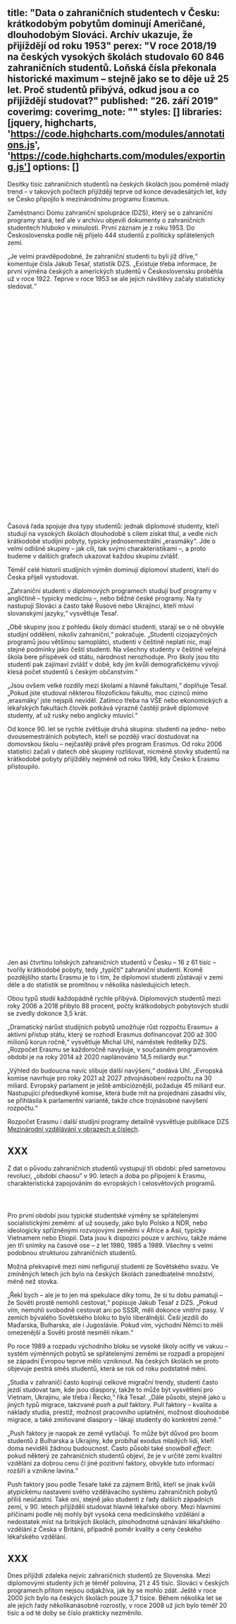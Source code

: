title: "Data o zahraničních studentech v Česku: krátkodobým pobytům dominují Američané, dlouhodobým Slováci. Archív ukazuje, že přijíždějí od roku 1953"
perex: "V roce 2018/19 na českých vysokých školách studovalo 60 846 zahraničních studentů. Loňská čísla překonala historické maximum – stejně jako se to děje už 25 let. Proč studentů přibývá, odkud jsou a co přijíždějí studovat?"
published: "26. září 2019"
coverimg:
coverimg_note: ""
styles: []
libraries: [jquery, highcharts, 'https://code.highcharts.com/modules/annotations.js', 'https://code.highcharts.com/modules/exporting.js']
options: []
---

Desítky tisíc zahraničních studentů na českých školách jsou poměrně mladý trend – v takových počtech přijíždějí teprve od konce devadesátých let, kdy se Česko připojilo k mezinárodnímu programu Erasmus.

Zaměstnanci Domu zahraniční spolupráce (DZS), který se o zahraniční programy stará, teď ale v archívu objevili dokumenty o zahraničních studentech hluboko v minulosti. První záznam je z roku 1953. Do Československa podle něj přijelo 444 studentů z politicky spřátelených zemí.

„Je velmi pravděpodobné, že zahraniční studenti tu byli již dříve,“ komentuje čísla Jakub Tesař, statistik DZS. „Existuje třeba informace, že první výměna českých a amerických studentů v Československu proběhla už v roce 1922. Teprve v roce 1953 se ale jejich návštěvy začaly statisticky sledovat.“

<wide><div id="casovarada" style="height: 500px; max-width: 1000px"></div></wide>

Časová řada spojuje dva typy studentů: jednak diplomové studenty, kteří studují na vysokých školách dlouhodobě s cílem získat titul, a vedle nich krátkodobé studijní pobyty, typicky jednosemestrální „erasmáky“. Jde o velmi odlišné skupiny – jak cíli, tak svými charakteristikami –, a proto budeme v dalších grafech ukazovat každou skupinu zvlášť.

Téměř celé historii studijních výměn dominují diplomoví studenti, kteří do Česka přijeli vystudovat.

„Zahraniční studenti v diplomových programech studují buď programy v angličtině – typicky medicínu –, nebo běžné české programy. Na ty nastupují Slováci a často také Rusové nebo Ukrajinci, kteří mluví slovanskými jazyky,“ vysvětluje Tesař.

„Obě skupiny jsou z pohledu školy domácí studenti, starají se o ně obvykle studijní oddělení, nikoliv zahraniční,“ pokračuje. „Studenti cizojazyčných programů jsou většinou samoplátci, studenti v češtině neplatí nic, mají stejné podmínky jako čeští studenti. Na všechny studenty v češtině veřejná škola bere příspěvek od státu, národnost nerozhoduje. Pro školy jsou tito studenti pak zajímaví zvlášť v době, kdy jim kvůli demografickému vývoji klesá počet studentů s českým občanstvím.“

„Jsou ovšem velké rozdíly mezi školami a hlavně fakultami,“ doplňuje Tesař. „Pokud jste studoval některou filozofickou fakultu, moc cizinců mimo ‚erasmáky‘ jste nejspíš neviděl. Zatímco třeba na VŠE nebo ekonomických a lékařských fakultách člověk potkává výrazně častěji právě diplomové studenty, ať už rusky nebo anglicky mluvící.“

Od konce 90. let se rychle zvětšuje druhá skupina: studenti na jedno- nebo dvousemestrálních pobytech, kteří se později vrací dostudovat na domovskou školu – nejčastěji právě přes program Erasmus. Od roku 2006 statistici začali v datech obě skupiny rozlišovat, nicméně stovky studentů na krátkodobé pobyty přijížděly nejméně od roku 1998, kdy Česko k Erasmu přistoupilo.

<div id="detail" style="height: 400px; max-width: 600px"></div>

Jen asi čtvrtinu loňských zahraničních studentů v Česku – 16 z 61 tisíc – tvořily krátkodobé pobyty, tedy „typičtí“ zahraniční studenti. Kromě pozdějšího startu Erasmu je to i tím, že diplomoví studenti zůstávají v zemi déle a do statistik se promítnou v několika následujících letech.

Obou typů studií každopádně rychle přibývá. Diplomových studentů mezi roky 2006 a 2018 přibylo 88 procent, počty krátkodobých pobytových studií se zvedly dokonce 3,5 krát.

„Dramatický nárůst studijních pobytů umožňuje růst rozpočtu Erasmu+ a aktivní přístup státu, který se rozhodl Erasmus dofinancovat 200 až 300 milionů korun ročně,“ vysvětluje Michal Uhl, náměstek ředitelky DZS. „Rozpočet Erasmu se každoročně navyšuje, v současném programovém období je na roky 2014 až 2020 naplánováno 14,5 miliardy eur.“

„Výhled do budoucna navíc slibuje další navýšení,“ dodává Uhl. „Evropská komise navrhuje pro roky 2021 až 2027 zdvojnásobení rozpočtu na 30 miliard. Evropský parlament je ještě ambicióznější, požaduje 45 miliard eur. Nastupující předsedkyně komise, která bude mít na projednání zásadní vliv, se přihlásila k parlamentní variantě, takže chce trojnásobné navýšení rozpočtu.“

Rozpočet Erasmu i další studijní programy detailně vysvětluje publikace DZS [Mezinárodní vzdělávání v obrazech a číslech](https://www.naerasmusplus.cz/file/4125/dzs_v-cislech.pdf).

## XXX

Z dat o původu zahraničních studentů vystupují tři období: před sametovou revolucí, „období chaosu“ v 90. letech a doba po připojení k Erasmu, charakteristická zapojováním do evropských i celosvětových programů.

<wide><div style="max-width: 100%; overflow: hidden; display: flex; justify-content: center; flex-wrap: wrap;">
    <div class="chart small" id="top89"></div>
    <div class="chart small" id="top00"></div>
    <div class="chart small" id="top18pob"></div>
    <div class="chart small" id="top18dip"></div>
</div></wide>

Pro první období jsou typické studentské výměny se spřátelenými socialistickými zeměmi: ať už sousedy, jako bylo Polsko a NDR, nebo ideologicky spřízněnými rozvojovými zeměmi v Africe a Asii, typicky Vietnamem nebo Etiopií. Data jsou k dispozici pouze v archívu, takže máme jen tři snímky na časové ose – z let 1980, 1985 a 1989. Všechny s velmi podobnou strukturou zahraničních studentů.

Možná překvapivě mezi nimi nefigurují studenti ze Sovětského svazu. Ve zmíněných letech jich bylo na českých školách zanedbatelné množství, méně než stovka.

„Řekl bych – ale je to jen má spekulace díky tomu, že si tu dobu pamatuji – že Sověti prostě nemohli cestovat,“ popisuje Jakub Tesař z DZS. „Pokud vím, nemohli svobodně cestovat ani po SSSR, měli dokonce vnitřní pasy. V zemích bývalého Sovětského bloku to bylo liberálnější. Češi jezdili do Maďarska, Bulharska, ale i Jugoslávie. Pokud vím, východní Němci to měli omezenější a Sověti prostě nesměli nikam.“

Po roce 1989 a rozpadu východního bloku se vysoké školy ocitly ve vakuu – systém výměnných pobytů se spřátelenými zeměmi se rozpadl a propojení se západní Evropou teprve mělo vzniknout. Na českých školách se proto objevuje pestrá směs studentů, která se rok od roku podstatně mění.

„Studia v zahraničí často kopírují celkové migrační trendy, studenti často jezdí studovat tam, kde jsou diaspory, takže to může být vysvětlení pro Vietnam, Ukrajinu, ale třeba i Řecko,“ říká Tesař. „Dále působí, stejně jako u jiných typů migrace, takzvané _push_ a _pull_ faktory. Pull faktory – kvalita a náklady studia, prestiž, možnost pracovního uplatnění, možnost dlouhodobé migrace, a také zmiňované diaspory – lákají studenty do konkrétní země.“

„Push faktory je naopak ze země vytlačují. To může být důvod pro boom studentů z Bulharska a Ukrajiny, kde probíhal exodus mladých lidí, kteří doma neviděli žádnou budoucnost. Často působí také _snowball effect_: pokud některý ze zahraničních studentů objeví, že je v určité zemi kvalitní vzdělání za dobrou cenu či jiné pozitivní faktory, obvykle tuto informaci rozšíří a vznikne lavina.“

Push faktory jsou podle Tesaře také za zájmem Britů, kteří se jinak kvůli atypickému nastavení svého vzdělávacího systému zahraničních pobytů příliš neúčastní. Také oni, stejně jako studenti z řady dalších západních zemí, v 90. letech přijížděli studovat hlavně lékařské obory. Mezi hlavními příčinami podle něj mohly být vysoká cena medicínského vzdělání a nedostatek míst na britských školách, plnohodnotné uznávání lékařského vzdělání z Česka v Británii, případně poměr kvality a ceny českého lékařského vzdělání.

## XXX

Dnes přijíždí zdaleka nejvíc zahraničních studentů ze Slovenska. Mezi diplomovými studenty jich je téměř polovina, 21 z 45 tisíc. Slováci v českých programech přitom nejsou odjakživa, jak by se mohlo zdát. Ještě v roce 2000 jich bylo na českých školách pouze 3,7 tisíce. Během několika let se ale jejich řady několikanásobně rozrostly, v roce 2008 už jich bylo téměř 20 tisíc a od té doby se číslo prakticky nezměnilo.

<div id="zemediplom" style="height: 500px; max-width: 600px"></div>

Podle Michala Uhla z DZS přitom nejde o chybu ani změnu metodiky. „Čísla za slovenské studenty jsou v pořádku, nárůst je dán zlepšením kvality českých škol a navýšení studijních kapacit,“ tvrdí.

„Přínos slovenských studentů je pro Českou republiku i samotné školy zásadní. Kvalita českých škol přitahuje slovenskou vzdělanostní elitu do české republiky, což je v době, kdy řada profesních oborů jako jsou lékaři či učitelé je díky demografické křivce v strukturálním propadu, jednoznačně dobrá zpráva. Navíc jsou slovenští studenti a studentky mimořádně motivovaní, protože už jen proto, aby mohli studovat museli vystoupit ze své konfortní zóny a přestěhovat se do jiné země. Vzhledem k tomu, že řada z nich v České republice zůstává, jedná se o jednoznačný pozitivní dopad pro českou ekonomiku. Ti co se vrací na Slovensko si odnášejí kulturní i osobní vazby na Českou republiku, což je faktor, který má pozitivní dopad do společenských i obchodních styků.“ (tohle nahradím Bekem)

Že se vstřícnost vůči slovenským studentům Česku vyplatí také ekonomicky, ukazují [studie Ekonomicko-správní fakulty Masarykovy univerzity](https://archiv.ihned.cz/c1-64425310-slovensti-studenti-se-cesku-vyplati-statu-prinasi-650-milionu-rocne) nebo [projekt Kredo ministerstva školství](https://www.novinky.cz/veda-skoly/clanek/studenti-ze-zahranici-prinaseji-statu-miliardu-rocne-326881). Podle nich Slováci během svého studia přinesou české ekonomice na daních 650 milionů, respektive miliardu korun ročně. Ani jedna ze studií navíc neřeší přínos studentů, kteří v Česku zůstanou po získání diplomu.

Další silnou skupinou jsou v současnosti diplomoví studenti ze zemí bývalého Sovětského svazu. Nejčastěji přijíždějí z Ruska, Ukrajiny, Kazachstánu a Běloruska, dohromady jich je přes 11 tisíc.

Nově se o Česko zajímají také studenti z Indie a Číny. Z obou zemí dnes přijíždí téměř desetkrát víc studentů než v roce 2008.

„Zrovna Indie a Čína jsou největší dodavatelé studentů po celém světě,“ upozorňuje statistik DZS Jakub Tesař. „České školy už se naučily s touhle skupinou pracovat. Během posledních let se velice profesionalizovaly: umí studentům vytvořit studijní programy, umí je nalákat, umí se o ně postarat.“

„Studenti si uvědomují, že ne všichni mají finance na studium ve Velké Británii, což je samozřejmě jejich cíl, a udělají si analýzu poměru kvality a ceny,“ doplňuje David Sedmera, proděkan 1. LF UK. „Česká republika jim z toho vychází jako jedna z nejatraktivnějších destinací.“

Jeho škola přijme do mezinárodních programů každoročně zhruba 150 studentů, přihlášek ale dostane desetkrát tolik. Za studium všeobecného lékařství zaplatí zahraniční studenti každoročně 360 tisíc korun.

„Peníze od samoplátců jdou na zkvalitnění výuky, takže by se dalo říct, že tím dotujeme české studenty,“ pokračuje Sedmera. „Částka, kterou dostaneme od univerzity, potažmo od ministerstva, nepokrývá v plné výši naše náklady. Platí se z toho víceméně provoz, to znamená mimo jiné těla, ale také mzdy pedagogů.“

„České vysoké školy se této oblasti čím dál více systematicky věnují,“ upozorňuje také Soňa Lippmann z DZS. „Neustále přibývá nových studijních programů v angličtině, nyní jich školy nabízejí asi tisícovku. Kromě toho nabízejí joint/double degree programy, zvyšují jazykové dovednosti zaměstnanců nebo třeba pořádají přijímací zkoušky v zahraničí. Lépe také zvládají propagaci, účastní se zahraničních veletrhů, využívají k propagaci sociální média i studentské ambasadory.“

„Proto také DZS od roku 2004 provozuje národní iniciativu [Study in the Czech Republic](www.studyin.cz), která propaguje české vysoké školy v zahraničí a podporuje je v internacionalizačních aktivitách,“ dodává Lippmann.

## XXX

U krátkodobých studijních pobytů je situace jiná – většina studentů přijíždí přes program Erasmus, proto jsou mezi nimi nejčastěji Francouzi, Španělé nebo Němci.

<div id="zemepobyt" style="height: 500px; max-width: 600px"></div>

Nejvíce studentů ale přijíždí ze Spojených států. Před deseti lety jich byla téměř čtvrtina ze všech pobytových studií, dnes je to méně, 16 procent. S 2,6 tisíci studenty v minulém roce ovšem mezi pobytovými studenty i tak dominovali.

„Česká republika je v USA velmi oblíbenou destinací pro programy _study abroad_,“ říká Jakub Tesař z DZS. „Nejčastěji jezdí přes meziuniverzitní dohody. Podle [dat za rok 2016/17](https://www.iie.org/Research-and-Insights/Open-Doors/Data/US-Study-Abroad/Destinations) jsme pro ně byli globálně třináctá nejnavštěvovanější země, v Evropě dokonce sedmí. Je tomu tak z několika důvodů – opět dobrá kvalita v poměru k nákladům, také umístění ve středu Evropy, a proto dobrá možnost cestovat a poznávat Evropu.“

„Američané sem ve větších počtech jezdí už delší dobu, proto je zde specificky pro ně vytvořena dobrá infrastruktura – sídlí tu agentury, jsou vyškolení vyučující, školy se o ně umí postarat. V důsledku toho opět funguje efekt sněhové koule a dobré jméno Česka se mezi zahraničími studenty šíří,“ vysvětluje Tesař.